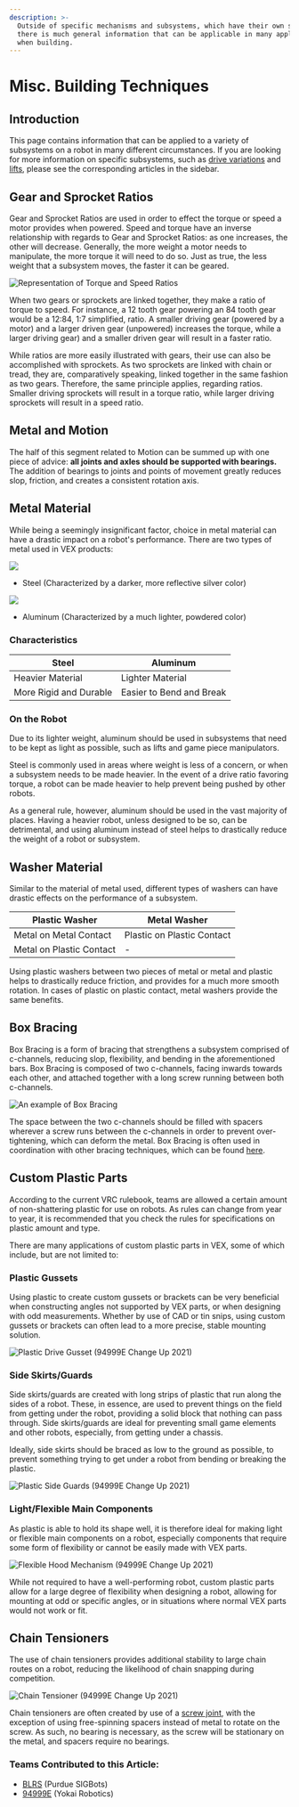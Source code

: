 ```yaml
---
description: >-
  Outside of specific mechanisms and subsystems, which have their own section,
  there is much general information that can be applicable in many applications
  when building.
---
```


# Misc. Building Techniques

## Introduction

This page contains information that can be applied to a variety of subsystems on a robot in many different circumstances. If you are looking for more information on specific subsystems, such as [drive variations](vex-drivetrains.md) and [lifts](lifts/), please see the corresponding articles in the sidebar.

## Gear and Sprocket Ratios

Gear and Sprocket Ratios are used in order to effect the torque or speed a motor provides when powered. Speed and torque have an inverse relationship with regards to Gear and Sprocket Ratios: as one increases, the other will decrease. Generally, the more weight a motor needs to manipulate, the more torque it will need to do so. Just as true, the less weight that a subsystem moves, the faster it can be geared.

![Representation of Torque and Speed Ratios](../.gitbook/assets/Ratio2.png)

When two gears or sprockets are linked together, they make a ratio of torque to speed. For instance, a 12 tooth gear powering an 84 tooth gear would be a 12:84, 1:7 simplified, ratio. A smaller driving gear (powered by a motor) and a larger driven gear (unpowered) increases the torque, while a larger driving gear) and a smaller driven gear will result in a faster ratio.

While ratios are more easily illustrated with gears, their use can also be accomplished with sprockets. As two sprockets are linked with chain or tread, they are, comparatively speaking, linked together in the same fashion as two gears. Therefore, the same principle applies, regarding ratios. Smaller driving sprockets will result in a torque ratio, while larger driving sprockets will result in a speed ratio.

## Metal and Motion

The half of this segment related to Motion can be summed up with one piece of advice: **all joints and axles should be supported with bearings.** The addition of bearings to joints and points of movement greatly reduces slop, friction, and creates a consistent rotation axis.

## Metal Material

While being a seemingly insignificant factor, choice in metal material can have a drastic impact on a robot's performance. There are two types of metal used in VEX products:

![](../.gitbook/assets/steel.jpg)

* Steel (Characterized by a darker, more reflective silver color)

![](../.gitbook/assets/alum.jpg)

* Aluminum (Characterized by a much lighter, powdered color)

### Characteristics

| Steel                  | Aluminum                 |
| ---------------------- | ------------------------ |
| Heavier Material       | Lighter Material         |
| More Rigid and Durable | Easier to Bend and Break |

### On the Robot

Due to its lighter weight, aluminum should be used in subsystems that need to be kept as light as possible, such as lifts and game piece manipulators.&#x20;

Steel is commonly used in areas where weight is less of a concern, or when a subsystem needs to be made heavier. In the event of a drive ratio favoring torque, a robot can be made heavier to help prevent being pushed by other robots.

As a general rule, however, aluminum should be used in the vast majority of places. Having a heavier robot, unless designed to be so, can be detrimental, and using aluminum instead of steel helps to drastically reduce the weight of a robot or subsystem.

## Washer Material

Similar to the material of metal used, different types of washers can have drastic effects on the performance of a subsystem.

| **Plastic Washer**       | **Metal Washer**           |
| ------------------------ | -------------------------- |
| Metal on Metal Contact   | Plastic on Plastic Contact |
| Metal on Plastic Contact | -                          |

Using plastic washers between two pieces of metal or metal and plastic helps to drastically reduce friction, and provides for a much more smooth rotation. In cases of plastic on plastic contact, metal washers provide the same benefits.

## Box Bracing

Box Bracing is a form of bracing that strengthens a subsystem comprised of c-channels, reducing slop, flexibility, and bending in the aforementioned bars. Box Bracing is composed of two c-channels, facing inwards towards each other, and attached together with a long screw running between both c-channels.

![An example of Box Bracing](<../.gitbook/assets/Boxed C-Channel.PNG>)

The space between the two c-channels should be filled with spacers wherever a screw runs between the c-channels in order to prevent over-tightening, which can deform the metal. Box Bracing is often used in coordination with other bracing techniques, which can be found [here](lifts/best-practices.md).

## Custom Plastic Parts

According to the current VRC rulebook, teams are allowed a certain amount of non-shattering plastic for use on robots. As rules can change from year to year, it is recommended that you check the rules for specifications on plastic amount and type.

There are many applications of custom plastic parts in VEX, some of which include, but are not limited to:



### Plastic Gussets

Using plastic to create custom gussets or brackets can be very beneficial when constructing angles not supported by VEX parts, or when designing with odd measurements. Whether by use of CAD or tin snips, using custom gussets or brackets can often lead to a more precise, stable mounting solution.

![Plastic Drive Gusset (94999E Change Up 2021)](../.gitbook/assets/Plastic2.jpg)

### Side Skirts/Guards

Side skirts/guards are created with long strips of plastic that run along the sides of a robot. These, in essence, are used to prevent things on the field from getting under the robot, providing a solid block that nothing can pass through. Side skirts/guards are ideal for preventing small game elements and other robots, especially, from getting under a chassis.&#x20;

Ideally, side skirts should be braced as low to the ground as possible, to prevent something trying to get under a robot from bending or breaking the plastic.

![Plastic Side Guards (94999E Change Up 2021)](../.gitbook/assets/Plastic3.jpg)

### Light/Flexible Main Components

As plastic is able to hold its shape well, it is therefore ideal for making light or flexible main components on a robot, especially components that require some form of flexibility or cannot be easily made with VEX parts.

![Flexible Hood Mechanism (94999E Change Up 2021)](../.gitbook/assets/Plastic4.jpg)

While not required to have a well-performing robot, custom plastic parts allow for a large degree of flexibility when designing a robot, allowing for mounting at odd or specific angles, or in situations where normal VEX parts would not work or fit.&#x20;

## Chain Tensioners

The use of chain tensioners provides additional stability to large chain routes on a robot, reducing the likelihood of chain snapping during competition.&#x20;

![Chain Tensioner (94999E Change Up 2021)](../.gitbook/assets/Chain.jpg)

Chain tensioners are often created by use of a [screw joint](vex-joints.md#single-bearing-screw-joint), with the exception of using free-spinning spacers instead of metal to rotate on the screw. As such, no bearing is necessary, as the screw will be stationary on the metal, and spacers require no bearings.



### Teams Contributed to this Article:

* [BLRS](https://purduesigbots.com/) (Purdue SIGBots)
* [94999E](https://www.youtube.com/channel/UCp1jTU7WF3PEVukDW3qOGpA) (Yokai Robotics)
